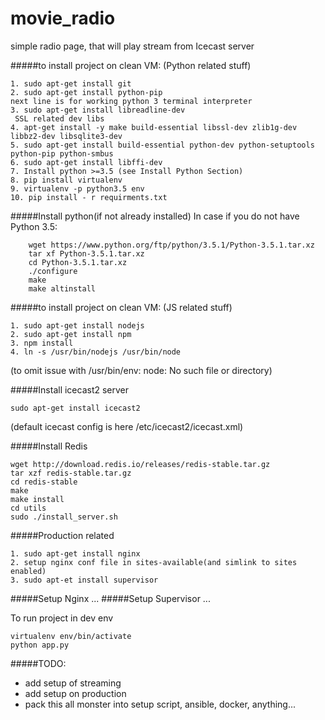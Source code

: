 # movie_radio
simple radio page, that will play stream from Icecast server

#####to install project on clean VM:
(Python related stuff)


```
1. sudo apt-get install git
2. sudo apt-get install python-pip
next line is for working python 3 terminal interpreter
3. sudo apt-get install libreadline-dev
 SSL related dev libs
4. apt-get install -y make build-essential libssl-dev zlib1g-dev libbz2-dev libsqlite3-dev
5. sudo apt-get install build-essential python-dev python-setuptools python-pip python-smbus
6. sudo apt-get install libffi-dev
7. Install python >=3.5 (see Install Python Section)
8. pip install virtualenv
9. virtualenv -p python3.5 env
10. pip install - r requirments.txt
```
#####Install python(if not already installed)
In case if you do not  have Python 3.5:
```
    wget https://www.python.org/ftp/python/3.5.1/Python-3.5.1.tar.xz
    tar xf Python-3.5.1.tar.xz
    cd Python-3.5.1.tar.xz
    ./configure
    make
    make altinstall
```


#####to install project on clean VM:
(JS related stuff)

```
1. sudo apt-get install nodejs
2. sudo apt-get install npm
3. npm install
4. ln -s /usr/bin/nodejs /usr/bin/node
```
(to omit issue with /usr/bin/env: node: No such file or directory)
 
#####Install icecast2 server
```
sudo apt-get install icecast2
```
(default icecast config is here /etc/icecast2/icecast.xml)

#####Install Redis
```
wget http://download.redis.io/releases/redis-stable.tar.gz
tar xzf redis-stable.tar.gz
cd redis-stable
make
make install
cd utils
sudo ./install_server.sh
```


#####Production related
```
1. sudo apt-get install nginx
2. setup nginx conf file in sites-available(and simlink to sites enabled)
3. sudo apt-et install supervisor  
```
#####Setup Nginx
...
#####Setup Supervisor
...

To run project in dev env

```
virtualenv env/bin/activate
python app.py
```
#####TODO:
 - add setup of streaming
 - add setup on production
 - pack this all monster into setup script, ansible, docker, anything...

